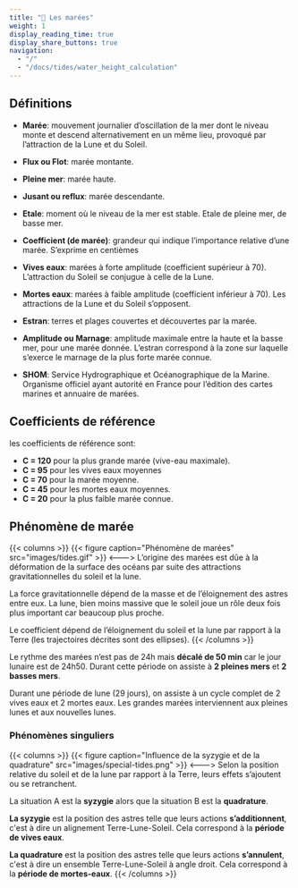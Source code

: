 ```yaml
---
title: "🌊 Les marées"
weight: 1
display_reading_time: true
display_share_buttons: true
navigation:
  - "/"
  - "/docs/tides/water_height_calculation"
---
```

## Définitions

* **Marée**: mouvement journalier d’oscillation de la mer dont le niveau monte et descend alternativement en un même lieu, provoqué par l’attraction de la Lune et du Soleil.

* **Flux ou Flot**: marée montante.

* **Pleine mer**: marée haute.

* **Jusant ou reflux**: marée descendante.

* **Etale**: moment où le niveau de la mer est stable. Etale de pleine mer, de basse mer.

* **Coefficient (de marée)**: grandeur qui indique l’importance relative d’une marée. S’exprime en centièmes

* **Vives eaux**: marées à forte amplitude (coefficient supérieur à 70). L’attraction du Soleil se conjugue à celle de la Lune.

* **Mortes eaux**: marées à faible amplitude (coefficient inférieur à 70). Les attractions de la Lune et du Soleil s’opposent.

* **Estran**: terres et plages couvertes et découvertes par la marée.

* **Amplitude ou Marnage**: amplitude maximale entre la haute et la basse mer, pour une marée donnée. L’estran correspond à la zone sur laquelle s’exerce le marnage de la plus forte marée connue.

* **SHOM**: Service Hydrographique et Océanographique de la Marine. Organisme officiel ayant autorité en France pour l’édition des cartes marines et annuaire de marées.

## Coefficients de référence
les coefficients de référence sont:

* **C = 120** pour la plus grande marée (vive-eau maximale).
* **C = 95** pour les vives eaux moyennes
* **C = 70** pour la marée moyenne.
* **C = 45** pour les mortes eaux moyennes.
* **C = 20** pour la plus faible marée connue.

## Phénomène de marée

{{< columns >}}
{{< figure caption="Phénomène de marées" src="images/tides.gif" >}}
<--->
L’origine des marées est dûe à la déformation de la surface des océans par suite des attractions gravitationnelles du soleil et la lune.

La force gravitationnelle dépend de la masse et de l’éloignement des astres entre eux. La lune, bien moins massive que le soleil joue un rôle deux fois plus important car beaucoup plus proche.

Le coefficient dépend de l’éloignement du soleil et la lune par rapport à la Terre (les trajectoires décrites sont des ellipses).
{{< /columns >}}

Le rythme des marées n’est pas de 24h mais **décalé de 50 min** car le jour lunaire est de 24h50. Durant cette période on assiste à **2 pleines mers** et **2 basses mers**.

Durant une période de lune (29 jours), on assiste à un cycle complet de 2 vives eaux et 2 mortes eaux. Les grandes marées interviennent aux pleines lunes et aux nouvelles lunes.

### Phénomènes singuliers
{{< columns >}}
{{< figure caption="Influence de la syzygie et de la quadrature" src="images/special-tides.png" >}}
<--->
Selon la position relative du soleil et de la lune par rapport à la Terre, leurs effets s’ajoutent ou se retranchent.

La situation A est la **syzygie** alors que la situation B est la **quadrature**.

**La syzygie** est la position des astres telle que leurs actions **s’additionnent**, c'est à dire un alignement Terre-Lune-Soleil. Cela correspond à la **période de vives eaux**.

**La quadrature** est la position des astres telle que leurs actions **s’annulent**, c'est à dire un ensemble Terre-Lune-Soleil à angle droit. Cela correspond à la **période de mortes-eaux**.
{{< /columns >}}
